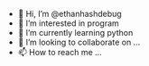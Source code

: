 - 👋 Hi, I’m @ethanhashdebug
- 👀 I’m interested in program
- 🌱 I’m currently learning python
- 💞️ I’m looking to collaborate on ...
- 📫 How to reach me ...

<!---
ethanhashdebug/ethanhashdebug is a ✨ special ✨ repository because its `README.md` (this file) appears on your GitHub profile.
You can click the Preview link to take a look at your changes.
--->
